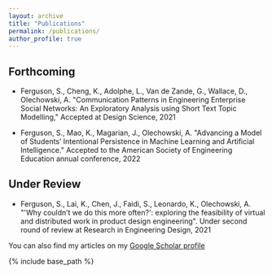 ```yaml
---
layout: archive
title: "Publications"
permalink: /publications/
author_profile: true
---
```


## Forthcoming

- Ferguson, S., Cheng, K., Adolphe, L., Van de Zande, G., Wallace, D., Olechowski, A. "Communication
Patterns in Engineering Enterprise Social Networks: An Exploratory Analysis using Short Text Topic
Modelling," Accepted at Design Science, 2021

- Ferguson, S., Mao, K., Magarian, J., Olechowski, A. "Advancing a Model of Students’ Intentional
Persistence in Machine Learning and Artificial Intelligence." Accepted to the American Society of
Engineering Education annual conference, 2022

## Under Review

- Ferguson, S., Lai, K., Chen, J., Faidi, S., Leonardo, K., Olechowski, A. "'Why couldn’t we do this more
often?': exploring the feasibility of virtual and distributed work in product design engineering". Under
second round of review at Research in Engineering Design, 2021

You can also find my articles on my [Google Scholar profile](https://scholar.google.com/citations?user=TXXTPIkAAAAJ&hl=en) 

{% include base_path %}
